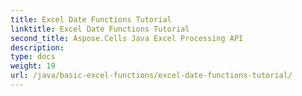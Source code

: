 ```yaml
---
title: Excel Date Functions Tutorial
linktitle: Excel Date Functions Tutorial
second_title: Aspose.Cells Java Excel Processing API
description: 
type: docs
weight: 19
url: /java/basic-excel-functions/excel-date-functions-tutorial/
---
```

